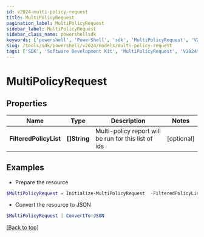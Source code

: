 ```yaml
---
id: v2024-multi-policy-request
title: MultiPolicyRequest
pagination_label: MultiPolicyRequest
sidebar_label: MultiPolicyRequest
sidebar_class_name: powershellsdk
keywords: ['powershell', 'PowerShell', 'sdk', 'MultiPolicyRequest', 'V2024MultiPolicyRequest'] 
slug: /tools/sdk/powershell/v2024/models/multi-policy-request
tags: ['SDK', 'Software Development Kit', 'MultiPolicyRequest', 'V2024MultiPolicyRequest']
---
```



# MultiPolicyRequest

## Properties

Name | Type | Description | Notes
------------ | ------------- | ------------- | -------------
**FilteredPolicyList** | **[]String** | Multi-policy report will be run for this list of ids | [optional] 

## Examples

- Prepare the resource
```powershell
$MultiPolicyRequest = Initialize-MultiPolicyRequest  -FilteredPolicyList null
```

- Convert the resource to JSON
```powershell
$MultiPolicyRequest | ConvertTo-JSON
```


[[Back to top]](#) 

